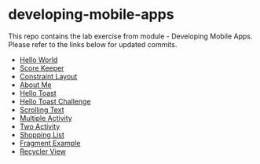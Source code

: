 # developing-mobile-apps
This repo contains the lab exercise from module - Developing Mobile Apps.
Please refer to the links below for updated commits.

- [Hello World](https://github.com/bc-dipesh/hello-world "Hello World")
- [Score Keeper](https://github.com/bc-dipesh/score-keeper "Score Keeper")
- [Constraint Layout](https://github.com/bc-dipesh/constraint-layout "Constraint Layout")
- [About Me](https://github.com/bc-dipesh/about-me "About Me")
- [Hello Toast](https://github.com/bc-dipesh/hello-toast "Hello Toast")
- [Hello Toast Challenge](https://github.com/bc-dipesh/hello-toast-challenge "Hello Toast Challenge")
- [Scrolling Text](https://github.com/bc-dipesh/scrolling-text "Scrolling Text")
- [Multiple Activity](https://github.com/bc-dipesh/multiple_activity "Multiple Activity")
- [Two Activity](https://github.com/bc-dipesh/two-activity "Two Activity")
- [Shopping List](https://github.com/bc-dipesh/shopping-list "Shopping List")
- [Fragment Example](https://github.com/bc-dipesh/fragment-example "Fragment Example")
- [Recycler View](https://github.com/bc-dipesh/recycler-view "Recycler View")
